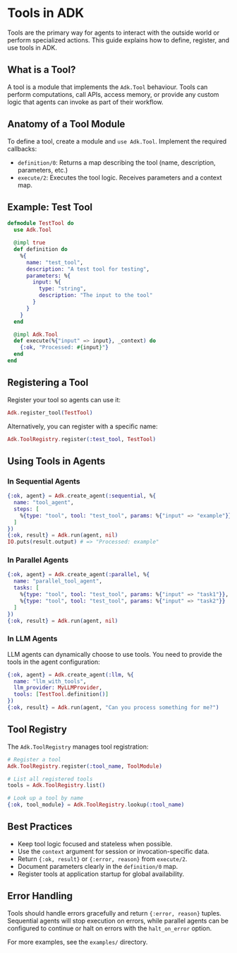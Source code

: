 # Tools in ADK

Tools are the primary way for agents to interact with the outside world or perform specialized actions. This guide explains how to define, register, and use tools in ADK.

## What is a Tool?

A tool is a module that implements the `Adk.Tool` behaviour. Tools can perform computations, call APIs, access memory, or provide any custom logic that agents can invoke as part of their workflow.

## Anatomy of a Tool Module

To define a tool, create a module and `use Adk.Tool`. Implement the required callbacks:

- `definition/0`: Returns a map describing the tool (name, description, parameters, etc.)
- `execute/2`: Executes the tool logic. Receives parameters and a context map.

## Example: Test Tool

```elixir
defmodule TestTool do
  use Adk.Tool

  @impl true
  def definition do
    %{
      name: "test_tool",
      description: "A test tool for testing",
      parameters: %{
        input: %{
          type: "string",
          description: "The input to the tool"
        }
      }
    }
  end

  @impl Adk.Tool
  def execute(%{"input" => input}, _context) do
    {:ok, "Processed: #{input}"}
  end
end
```

## Registering a Tool

Register your tool so agents can use it:

```elixir
Adk.register_tool(TestTool)
```

Alternatively, you can register with a specific name:

```elixir
Adk.ToolRegistry.register(:test_tool, TestTool)
```

## Using Tools in Agents

### In Sequential Agents

```elixir
{:ok, agent} = Adk.create_agent(:sequential, %{
  name: "tool_agent",
  steps: [
    %{type: "tool", tool: "test_tool", params: %{"input" => "example"}}
  ]
})
{:ok, result} = Adk.run(agent, nil)
IO.puts(result.output) # => "Processed: example"
```

### In Parallel Agents

```elixir
{:ok, agent} = Adk.create_agent(:parallel, %{
  name: "parallel_tool_agent",
  tasks: [
    %{type: "tool", tool: "test_tool", params: %{"input" => "task1"}},
    %{type: "tool", tool: "test_tool", params: %{"input" => "task2"}}
  ]
})
{:ok, result} = Adk.run(agent, nil)
```

### In LLM Agents

LLM agents can dynamically choose to use tools. You need to provide the tools in the agent configuration:

```elixir
{:ok, agent} = Adk.create_agent(:llm, %{
  name: "llm_with_tools",
  llm_provider: MyLLMProvider,
  tools: [TestTool.definition()]
})
{:ok, result} = Adk.run(agent, "Can you process something for me?")
```

## Tool Registry

The `Adk.ToolRegistry` manages tool registration:

```elixir
# Register a tool
Adk.ToolRegistry.register(:tool_name, ToolModule)

# List all registered tools
tools = Adk.ToolRegistry.list()

# Look up a tool by name
{:ok, tool_module} = Adk.ToolRegistry.lookup(:tool_name)
```

## Best Practices

- Keep tool logic focused and stateless when possible.
- Use the `context` argument for session or invocation-specific data.
- Return `{:ok, result}` or `{:error, reason}` from `execute/2`.
- Document parameters clearly in the `definition/0` map.
- Register tools at application startup for global availability.

## Error Handling

Tools should handle errors gracefully and return `{:error, reason}` tuples. Sequential agents will stop execution on errors, while parallel agents can be configured to continue or halt on errors with the `halt_on_error` option.

For more examples, see the `examples/` directory. 